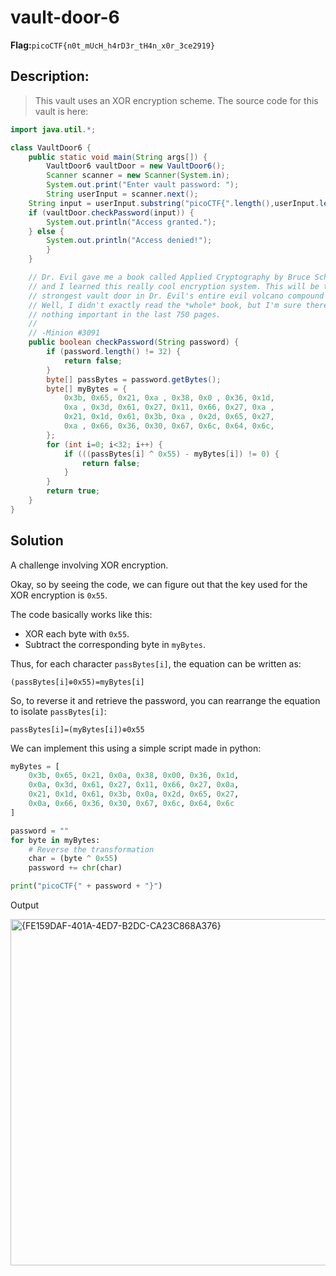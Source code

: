# vault-door-6
__Flag:__`picoCTF{n0t_mUcH_h4rD3r_tH4n_x0r_3ce2919}`

## Description:
> This vault uses an XOR encryption scheme. The source code for this vault is here:
```java
import java.util.*;

class VaultDoor6 {
    public static void main(String args[]) {
        VaultDoor6 vaultDoor = new VaultDoor6();
        Scanner scanner = new Scanner(System.in);
        System.out.print("Enter vault password: ");
        String userInput = scanner.next();
	String input = userInput.substring("picoCTF{".length(),userInput.length()-1);
	if (vaultDoor.checkPassword(input)) {
	    System.out.println("Access granted.");
	} else {
	    System.out.println("Access denied!");
        }
    }

    // Dr. Evil gave me a book called Applied Cryptography by Bruce Schneier,
    // and I learned this really cool encryption system. This will be the
    // strongest vault door in Dr. Evil's entire evil volcano compound for sure!
    // Well, I didn't exactly read the *whole* book, but I'm sure there's
    // nothing important in the last 750 pages.
    //
    // -Minion #3091
    public boolean checkPassword(String password) {
        if (password.length() != 32) {
            return false;
        }
        byte[] passBytes = password.getBytes();
        byte[] myBytes = {
            0x3b, 0x65, 0x21, 0xa , 0x38, 0x0 , 0x36, 0x1d,
            0xa , 0x3d, 0x61, 0x27, 0x11, 0x66, 0x27, 0xa ,
            0x21, 0x1d, 0x61, 0x3b, 0xa , 0x2d, 0x65, 0x27,
            0xa , 0x66, 0x36, 0x30, 0x67, 0x6c, 0x64, 0x6c,
        };
        for (int i=0; i<32; i++) {
            if (((passBytes[i] ^ 0x55) - myBytes[i]) != 0) {
                return false;
            }
        }
        return true;
    }
}
```

## Solution
A challenge involving XOR encryption.

Okay, so by seeing the code, we can figure out that the key used for the XOR encryption is `0x55`. 

The code basically works like this:
* XOR each byte with `0x55`.
* Subtract the corresponding byte in `myBytes`.

Thus, for each character `passBytes[i]`, the equation can be written as:
  
  `(passBytes[i]⊕0x55)=myBytes[i]`

So, to reverse it and retrieve the password, you can rearrange the equation to isolate `passBytes[i]`:
  
  `passBytes[i]=(myBytes[i])⊕0x55`

We can implement this using a simple script made in python:
```python
myBytes = [
    0x3b, 0x65, 0x21, 0x0a, 0x38, 0x00, 0x36, 0x1d,
    0x0a, 0x3d, 0x61, 0x27, 0x11, 0x66, 0x27, 0x0a,
    0x21, 0x1d, 0x61, 0x3b, 0x0a, 0x2d, 0x65, 0x27,
    0x0a, 0x66, 0x36, 0x30, 0x67, 0x6c, 0x64, 0x6c
]

password = ""
for byte in myBytes:
    # Reverse the transformation
    char = (byte ^ 0x55)
    password += chr(char)

print("picoCTF{" + password + "}")
```

Output

<img width="554" alt="{FE159DAF-401A-4ED7-B2DC-CA23C868A376}" src="https://github.com/user-attachments/assets/b63ee1eb-0e1e-4786-b189-73ddcd6d2337">

